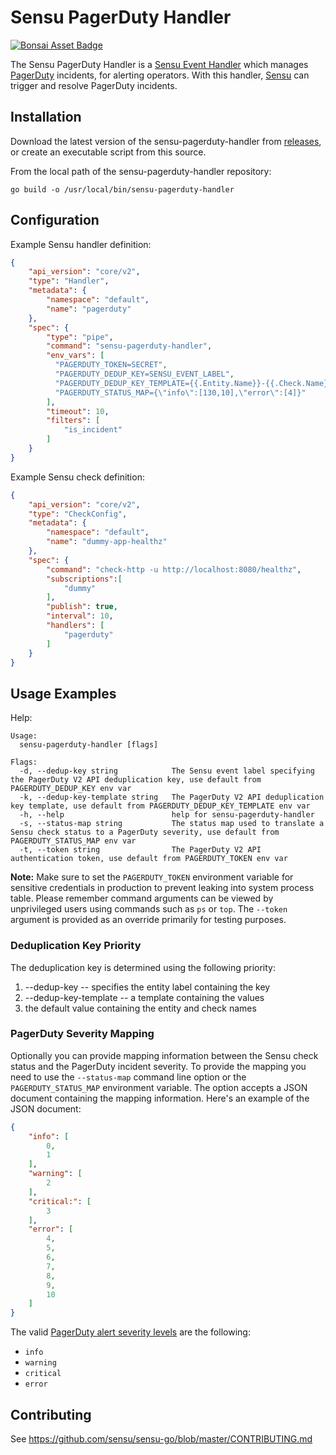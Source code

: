 # Sensu PagerDuty Handler

[![Bonsai Asset Badge](https://img.shields.io/badge/Sensu%20PagerDuty%20Handler-Download%20Me-brightgreen.svg?colorB=89C967&logo=sensu)](https://bonsai.sensu.io/assets/sensu/sensu-pagerduty-handler)

The Sensu PagerDuty Handler is a [Sensu Event Handler][3] which manages
[PagerDuty][2] incidents, for alerting operators. With this handler,
[Sensu][1] can trigger and resolve PagerDuty incidents.

## Installation

Download the latest version of the sensu-pagerduty-handler from [releases][4],
or create an executable script from this source.

From the local path of the sensu-pagerduty-handler repository:
```
go build -o /usr/local/bin/sensu-pagerduty-handler
```

## Configuration

Example Sensu handler definition:

```json
{
    "api_version": "core/v2",
    "type": "Handler",
    "metadata": {
        "namespace": "default",
        "name": "pagerduty"
    },
    "spec": {
        "type": "pipe",
        "command": "sensu-pagerduty-handler",
        "env_vars": [
          "PAGERDUTY_TOKEN=SECRET",
          "PAGERDUTY_DEDUP_KEY=SENSU_EVENT_LABEL",
          "PAGERDUTY_DEDUP_KEY_TEMPLATE={{.Entity.Name}}-{{.Check.Name}}",
          "PAGERDUTY_STATUS_MAP={\"info\":[130,10],\"error\":[4]}"
        ],
        "timeout": 10,
        "filters": [
            "is_incident"
        ]
    }
}
```

Example Sensu check definition:

```json
{
    "api_version": "core/v2",
    "type": "CheckConfig",
    "metadata": {
        "namespace": "default",
        "name": "dummy-app-healthz"
    },
    "spec": {
        "command": "check-http -u http://localhost:8080/healthz",
        "subscriptions":[
            "dummy"
        ],
        "publish": true,
        "interval": 10,
        "handlers": [
            "pagerduty"
        ]
    }
}
```

## Usage Examples

Help:
```
Usage:
  sensu-pagerduty-handler [flags]

Flags:
  -d, --dedup-key string            The Sensu event label specifying the PagerDuty V2 API deduplication key, use default from PAGERDUTY_DEDUP_KEY env var
  -k, --dedup-key-template string   The PagerDuty V2 API deduplication key template, use default from PAGERDUTY_DEDUP_KEY_TEMPLATE env var
  -h, --help                        help for sensu-pagerduty-handler
  -s, --status-map string           The status map used to translate a Sensu check status to a PagerDuty severity, use default from PAGERDUTY_STATUS_MAP env var
  -t, --token string                The PagerDuty V2 API authentication token, use default from PAGERDUTY_TOKEN env var
```

**Note:** Make sure to set the `PAGERDUTY_TOKEN` environment variable for sensitive credentials in production to prevent leaking into system process table. Please remember command arguments can be viewed by unprivileged users using commands such as `ps` or `top`. The `--token` argument is provided as an override primarily for testing purposes. 

### Deduplication Key Priority

The deduplication key is determined using the following priority:
1. --dedup-key  --  specifies the entity label containing the key
1. --dedup-key-template  --  a template containing the values
1. the default value containing the entity and check names

### PagerDuty Severity Mapping

Optionally you can provide mapping information between the Sensu check status and the PagerDuty incident severity.
To provide the mapping you need to use the `--status-map` command line option or the `PAGERDUTY_STATUS_MAP` environment variable.
The option accepts a JSON document containing the mapping information. Here's an example of the JSON document:

```json
{
    "info": [
        0,
        1
    ],
    "warning": [
        2
    ],
    "critical:": [
        3
    ],
    "error": [
        4,
        5,
        6,
        7,
        8,
        9,
        10
    ]
}
```

The valid [PagerDuty alert severity levels][5] are the following:
* `info`
* `warning`
* `critical`
* `error`

## Contributing

See https://github.com/sensu/sensu-go/blob/master/CONTRIBUTING.md

[1]: https://github.com/sensu/sensu-go
[2]: https://www.pagerduty.com/ 
[3]: https://docs.sensu.io/sensu-go/5.0/reference/handlers/#how-do-sensu-handlers-work
[4]: https://github.com/sensu/sensu-pagerduty-handler/releases
[5]: https://support.pagerduty.com/docs/dynamic-notifications#section-eventalert-severity-levels
